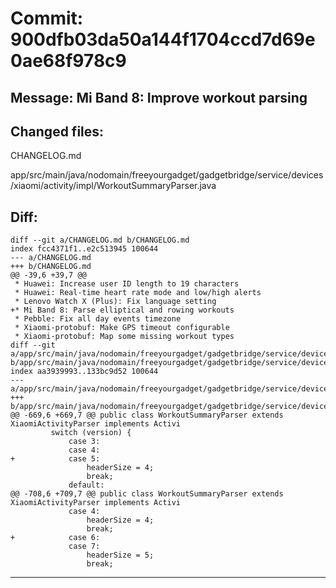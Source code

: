# Commit: 900dfb03da50a144f1704ccd7d69e0ae68f978c9
## Message: Mi Band 8: Improve workout parsing
## Changed files:
CHANGELOG.md

app/src/main/java/nodomain/freeyourgadget/gadgetbridge/service/devices/xiaomi/activity/impl/WorkoutSummaryParser.java

## Diff:
```
diff --git a/CHANGELOG.md b/CHANGELOG.md
index fcc4371f1..e2c513945 100644
--- a/CHANGELOG.md
+++ b/CHANGELOG.md
@@ -39,6 +39,7 @@
 * Huawei: Increase user ID length to 19 characters
 * Huawei: Real-time heart rate mode and low/high alerts
 * Lenovo Watch X (Plus): Fix language setting
+* Mi Band 8: Parse elliptical and rowing workouts
 * Pebble: Fix all day events timezone
 * Xiaomi-protobuf: Make GPS timeout configurable
 * Xiaomi-protobuf: Map some missing workout types
diff --git a/app/src/main/java/nodomain/freeyourgadget/gadgetbridge/service/devices/xiaomi/activity/impl/WorkoutSummaryParser.java b/app/src/main/java/nodomain/freeyourgadget/gadgetbridge/service/devices/xiaomi/activity/impl/WorkoutSummaryParser.java
index aa3939993..133bc9d52 100644
--- a/app/src/main/java/nodomain/freeyourgadget/gadgetbridge/service/devices/xiaomi/activity/impl/WorkoutSummaryParser.java
+++ b/app/src/main/java/nodomain/freeyourgadget/gadgetbridge/service/devices/xiaomi/activity/impl/WorkoutSummaryParser.java
@@ -669,6 +669,7 @@ public class WorkoutSummaryParser extends XiaomiActivityParser implements Activi
         switch (version) {
             case 3:
             case 4:
+            case 5:
                 headerSize = 4;
                 break;
             default:
@@ -708,6 +709,7 @@ public class WorkoutSummaryParser extends XiaomiActivityParser implements Activi
             case 4:
                 headerSize = 4;
                 break;
+            case 6:
             case 7:
                 headerSize = 5;
                 break;
```
-----------------------------------

